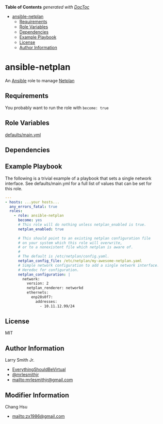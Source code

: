 <!-- START doctoc generated TOC please keep comment here to allow auto update -->
<!-- DON'T EDIT THIS SECTION, INSTEAD RE-RUN doctoc TO UPDATE -->

**Table of Contents** _generated with [DocToc](https://github.com/thlorenz/doctoc)_

- [ansible-netplan](#ansible-netplan)
  - [Requirements](#requirements)
  - [Role Variables](#role-variables)
  - [Dependencies](#dependencies)
  - [Example Playbook](#example-playbook)
  - [License](#license)
  - [Author Information](#author-information)

<!-- END doctoc generated TOC please keep comment here to allow auto update -->

# ansible-netplan

An [Ansible](https://www.ansible.com) role to manage [Netplan](https://netplan.io)

## Requirements

You probably want to run the role with `become: true`

## Role Variables

[defaults/main.yml](defaults/main.yml)

## Dependencies

## Example Playbook

The following is a trivial example of a playbook that sets a single
network interface.  See defaults/main.yml for a full list of values
that can be set for this role.

```yaml
---
- hosts: ...your hosts...
  any_errors_fatal: true
  roles:
    - role: ansible-netplan
      become: yes
      # This role will do nothing unless netplan_enabled is true.
      netplan_enabled: true
      
      # This should point to an existing netplan configuration file 
      # on your system which this role will overwrite, 
      # or to a nonexistent file which netplan is aware of.
      #
      # The default is /etc/netplan/config.yaml.
      netplan_config_file: /etc/netplan/my-awesome-netplan.yaml
      # Simple network configuration to add a single network interface.
      # Heredoc for configuration.
      netplan_configuration: |
        network:
          version: 2
          netplan_renderer: networkd
          ethernets:
            enp28s0f7:
              addresses:
                - 10.11.12.99/24
```

## License

MIT

## Author Information

Larry Smith Jr.

- [EverythingShouldBeVirtual](http://everythingshouldbevirtual.com)
- [@mrlesmithjr](https://www.twitter.com/mrlesmithjr)
- <mailto:mrlesmithjr@gmail.com>

## Modifier Information

Chang Hsu

- <mailto:zx1986@gmail.com>
